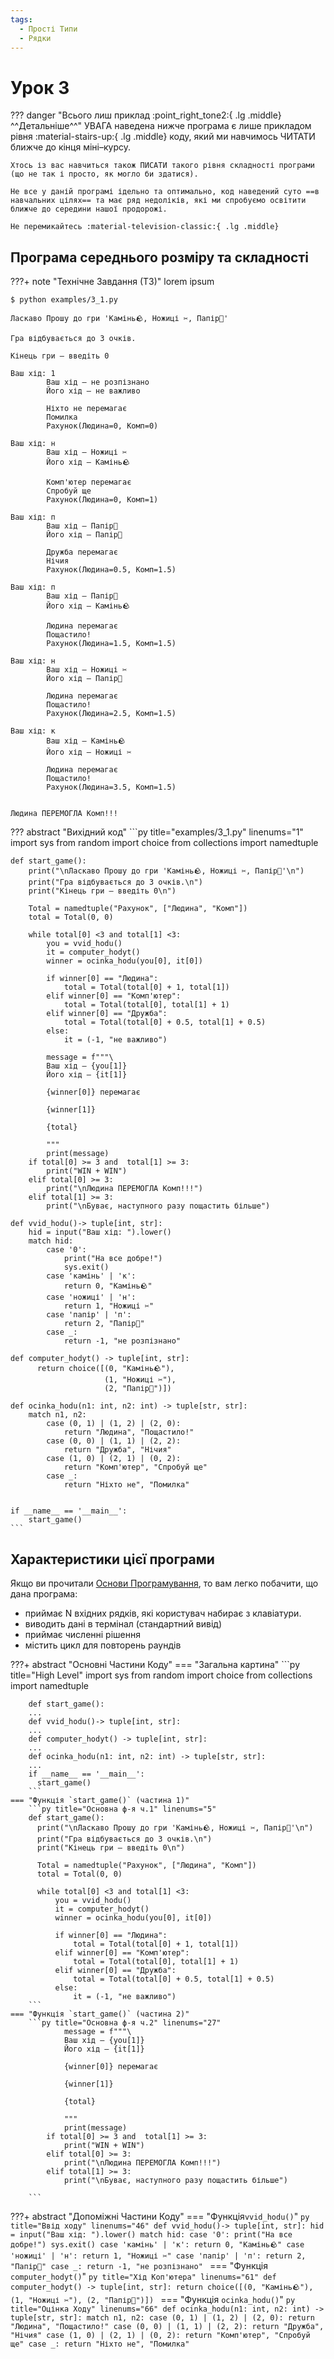```yaml
---
tags:
  - Прості Типи
  - Рядки
---
```


# Урок 3

??? danger "Всього лиш приклад :point_right_tone2:{ .lg .middle} ^^Детальніше^^"
    УВАГА наведена нижче програма є лише прикладом рівня :material-stairs-up:{ .lg .middle} коду, який ми навчимось ЧИТАТИ ближче до кінця міні–курсу.

    Хтось із вас навчиться також ПИСАТИ такого рівня складності програми (що не так і просто, як могло би здатися).

    Не все у даній програмі ідельно та оптимально, код наведений суто ==в навчальних цілях== та має ряд недоліків, які ми спробуємо освітити ближче до середини нашої продорожі.

    Не перемикайтесь :material-television-classic:{ .lg .middle}

## Програма середнього розміру та складності

???+ note "Технічне Завдання (ТЗ)"
        lorem ipsum

<!-- termynal -->
```
$ python examples/3_1.py

Ласкаво Прошу до гри 'Камінь🪨, Ножиці ✂️, Папір📜'

Гра відбувається до 3 очків.

Кінець гри — введіть 0

Ваш хід: 1
        Ваш хід — не розпізнано
        Його хід — не важливо
        
        Ніхто не перемагає
        Помилка
        Рахунок(Людина=0, Комп=0)
        
Ваш хід: н
        Ваш хід — Ножиці ✂
        Його хід — Камінь🪨
        
        Комп'ютер перемагає
        Спробуй ще
        Рахунок(Людина=0, Комп=1)
        
Ваш хід: п
        Ваш хід — Папір📜
        Його хід — Папір📜
        
        Дружба перемагає
        Нічия
        Рахунок(Людина=0.5, Комп=1.5)
        
Ваш хід: п
        Ваш хід — Папір📜
        Його хід — Камінь🪨
        
        Людина перемагає
        Пощастило!
        Рахунок(Людина=1.5, Комп=1.5)
        
Ваш хід: н
        Ваш хід — Ножиці ✂
        Його хід — Папір📜
        
        Людина перемагає
        Пощастило!
        Рахунок(Людина=2.5, Комп=1.5)
        
Ваш хід: к
        Ваш хід — Камінь🪨
        Його хід — Ножиці ✂
        
        Людина перемагає
        Пощастило!
        Рахунок(Людина=3.5, Комп=1.5)
        

Людина ПЕРЕМОГЛА Комп!!!
```

??? abstract "Вихідний код"
    ```py title="examples/3_1.py" linenums="1"
    import sys
    from random import choice
    from collections import namedtuple

    def start_game():
        print("\nЛаскаво Прошу до гри 'Камінь🪨, Ножиці ✂️, Папір📜'\n")
        print("Гра відбувається до 3 очків.\n")
        print("Кінець гри — введіть 0\n")
        
        Total = namedtuple("Рахунок", ["Людина", "Комп"])
        total = Total(0, 0)
        
        while total[0] <3 and total[1] <3:
            you = vvid_hodu()
            it = computer_hodyt()
            winner = ocinka_hodu(you[0], it[0])
            
            if winner[0] == "Людина":
                total = Total(total[0] + 1, total[1])
            elif winner[0] == "Комп'ютер":
                total = Total(total[0], total[1] + 1)
            elif winner[0] == "Дружба":
                total = Total(total[0] + 0.5, total[1] + 0.5)
            else:
                it = (-1, "не важливо")
            
            message = f"""\
            Ваш хід — {you[1]}
            Його хід — {it[1]}
            
            {winner[0]} перемагає

            {winner[1]}

            {total}

            """
            print(message)
        if total[0] >= 3 and  total[1] >= 3:
            print("WIN + WIN")
        elif total[0] >= 3:
            print("\nЛюдина ПЕРЕМОГЛА Комп!!!")
        elif total[1] >= 3:
            print("\nБуває, наступного разу пощастить більше")

    def vvid_hodu()-> tuple[int, str]:
        hid = input("Ваш хід: ").lower()
        match hid:
            case '0':
                print("На все добре!")
                sys.exit()
            case 'камінь' | 'к':
                return 0, "Камінь🪨"
            case 'ножиці' | 'н':
                return 1, "Ножиці ✂"
            case 'папір' | 'п':
                return 2, "Папір📜"
            case _:
                return -1, "не розпізнано"

    def computer_hodyt() -> tuple[int, str]:
          return choice([(0, "Камінь🪨"),
                         (1, "Ножиці ✂"),
                         (2, "Папір📜")])

    def ocinka_hodu(n1: int, n2: int) -> tuple[str, str]:
        match n1, n2:
            case (0, 1) | (1, 2) | (2, 0):
                return "Людина", "Пощастило!"
            case (0, 0) | (1, 1) | (2, 2):
                return "Дружба", "Нічия"
            case (1, 0) | (2, 1) | (0, 2):
                return "Комп'ютер", "Спробуй ще"
            case _:
                return "Ніхто не", "Помилка"


    if __name__ == '__main__':
        start_game()
    ```

## Характеристики цієї програми
Якщо ви прочитали [Основи Програмування](../fundamentals.md#input-and-output-aka-io), то вам легко побачити, що дана програма:

- приймає N вхідних рядків, які користувач набирає з клавіатури.
- виводить дані в термінал (стандартний вивід)
- приймає численні рішення
- містить цикл для повторень раундів

???+ abstract "Основні Частини Коду"
    === "Загальна картина"
        ```py title="High Level"
        import sys
        from random import choice
        from collections import namedtuple

        def start_game():
        ...
        def vvid_hodu()-> tuple[int, str]:
        ...
        def computer_hodyt() -> tuple[int, str]:
        ...
        def ocinka_hodu(n1: int, n2: int) -> tuple[str, str]:
        ...
        if __name__ == '__main__':
          start_game()
        ```
    === "Функція `start_game()` (частина 1)"
        ```py title="Основна ф-я ч.1" linenums="5"
        def start_game():
          print("\nЛаскаво Прошу до гри 'Камінь🪨, Ножиці ✂️, Папір📜'\n")
          print("Гра відбувається до 3 очків.\n")
          print("Кінець гри — введіть 0\n")
          
          Total = namedtuple("Рахунок", ["Людина", "Комп"])
          total = Total(0, 0)
          
          while total[0] <3 and total[1] <3:
              you = vvid_hodu()
              it = computer_hodyt()
              winner = ocinka_hodu(you[0], it[0])
              
              if winner[0] == "Людина":
                  total = Total(total[0] + 1, total[1])
              elif winner[0] == "Комп'ютер":
                  total = Total(total[0], total[1] + 1)
              elif winner[0] == "Дружба":
                  total = Total(total[0] + 0.5, total[1] + 0.5)
              else:
                  it = (-1, "не важливо")
        ```
    === "Функція `start_game()` (частина 2)"
        ```py title="Основна ф-я ч.2" linenums="27"
                message = f"""\
                Ваш хід — {you[1]}
                Його хід — {it[1]}
                
                {winner[0]} перемагає

                {winner[1]}

                {total}

                """
                print(message)
            if total[0] >= 3 and  total[1] >= 3:
                print("WIN + WIN")
            elif total[0] >= 3:
                print("\nЛюдина ПЕРЕМОГЛА Комп!!!")
            elif total[1] >= 3:
                print("\nБуває, наступного разу пощастить більше")

        ```

???+ abstract "Допоміжні Частини Коду"
    === "Функція`vvid_hodu()`"
        ```py title="Ввід ходу" linenums="46"
        def vvid_hodu()-> tuple[int, str]:
          hid = input("Ваш хід: ").lower()
          match hid:
              case '0':
                  print("На все добре!")
                  sys.exit()
              case 'камінь' | 'к':
                  return 0, "Камінь🪨"
              case 'ножиці' | 'н':
                  return 1, "Ножиці ✂"
              case 'папір' | 'п':
                  return 2, "Папір📜"
              case _:
                  return -1, "не розпізнано"
        ```
    === "Функція `computer_hodyt()`"
        ```py title="Хід Коп'ютера" linenums="61"
        def computer_hodyt() -> tuple[int, str]:
          return choice([(0, "Камінь🪨"),
                         (1, "Ножиці ✂"),
                         (2, "Папір📜")])
        ```
    === "Функція `ocinka_hodu()`"
        ```py title="Оцінка Ходу" linenums="66"
        def ocinka_hodu(n1: int, n2: int) -> tuple[str, str]:
          match n1, n2:
              case (0, 1) | (1, 2) | (2, 0):
                  return "Людина", "Пощастило!"
              case (0, 0) | (1, 1) | (2, 2):
                  return "Дружба", "Нічия"
              case (1, 0) | (2, 1) | (0, 2):
                  return "Комп'ютер", "Спробуй ще"
              case _:
                  return "Ніхто не", "Помилка"
        ```
